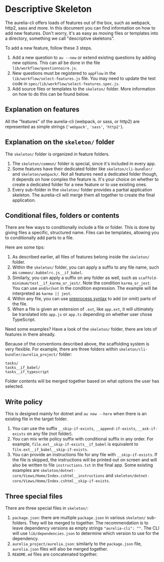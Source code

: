# Descriptive Skeleton

The aurelia-cli offers loads of features out of the box, such as webpack, http2, sass and more. In this document you can find information on how to add new features. Don't worry, it's as easy as moving files or templates into a directory, something we call "descriptive skeletons".

To add a new feature, follow these 3 steps.

1. Add a new question to `au --new` or extend existing questions by adding new options. This can all be done in the file `lib/workflow/questionnaire.js`.
2. New questions must be registered to `appFlow` in the `lib/workflow/select-features.js` file. You may need to update the test code in `spec/lib/workflow/select-features.spec.js`.
3. Add source files or templates to the `skeleton/` folder. More information on how to do this can be found below.

## Explanation on features

All the "features" of the aurelia-cli (webpack, or sass, or http2) are represented as simple strings (`'webpack'`, `'sass'`, `'http2'`).

## Explanation on the `skeleton/` folder

The `skeleton/` folder is organized in feature folders.

1. The `skeleton/common/` folder is special, since it's included in every app.
2. Some features have their dedicated folder like `skeleton/cli-bundler/` and `skeleton/webpack/`. Not all features need a dedicated folder though, it depends on how complex the feature is. It's your choice on whether to create a dedicated folder for a new feature or to use existing ones.
3. Every sub-folder in the `skeleton/` folder provides a partial application skeleton. The aurelia-cli will merge them all together to create the final application.

## Conditional files, folders or contents

There are few ways to conditionally include a file or folder. This is done by giving files a specific, structured name. Files can be templates, allowing you to conditionally add parts to a file.

Here are some tips:

1. As described earlier, all files of features belong inside the `skeleton/` folder.
2. Within the `skeleton/` folder, you can apply a suffix to any file name, such as `common/.babbelrc.js__if_babel`.
3. Similarly, you can apply a suffix on any folder as well, such as `scaffold-minimum/test__if_karma_or_jest/`. Note the condition `karma_or_jest`. You can use `and`/`or`/`not` in the condition expression. The example will be interpreted as `karma || jest`.
4. Within any file, you can use [preprocess syntax](https://github.com/jsoverson/preprocess) to add (or omit) parts of the file.
5. When a file is given an extension of `.ext`, like `app.ext`, it will ultimately be translated into `app.js` or `app.ts` depending on whether user chose TypeScript.

Need some examples? Have a look of the `skeleton/` folder, there are lots of features in there already.

Because of the conventions described above, the scaffolding system is very flexible. For example, there are three folders within `skeleton/cli-bundler/aurelia_project/` folder:
```
tasks/
tasks__if_babel/
tasks__if_typescript
```
Folder contents will be merged together based on what options the user has selected.

## Write policy

This is designed mainly for dotnet and `au new --here` when there is an existing file in the target folder.

1. You can use the suffix `__skip-if-exists`, `__append-if-exists`, `__ask-if-exists` on any file (not folder).
2. You can mix write policy suffix with conditional suffix in any order. For example, `file.ext__skip-if-exists__if_babel` is equivalent to `file.ext__if_babel__skip-if-exists`.
3. You can provide an instructions file for any file with `__skip-if-exists`. If the file is skipped, the instructions will be printed out on screen and will also be written to file `instructions.txt` in the final app. Some existing examples are `skeleton/dotnet-core/Views/Home/Index.cshtml__instructions` and `skeleton/dotnet-core/Views/Home/Index.cshtml__skip-if-exists`.

## Three special files

There are three special files in `skeleton/`:

1. `package.json`: there are multiple `package.json` in various `skeleton/` sub-folders. They will be merged to together. The recommendation is to leave dependency versions as empty strings `"aurelia-cli": ""`. The CLI will use `lib/dependencies.json` to determine which version to use for the dependency.
2. `aurelia_project/aurelia.json`: similarly to the `package.json` file, `aurelia.json` files will also be merged together.
3. `README.md` files are concatenated together.
